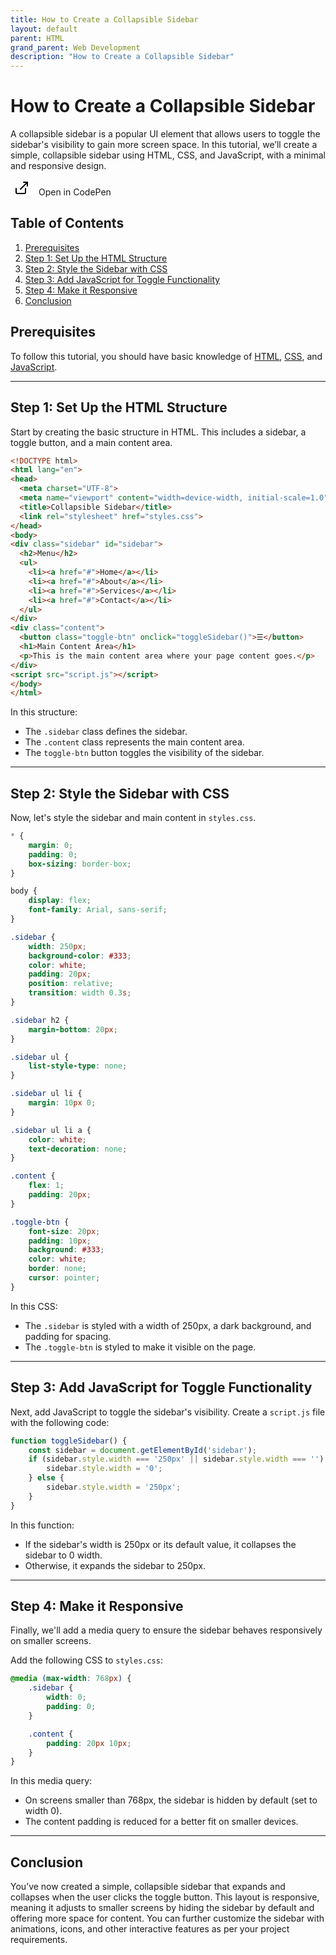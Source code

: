 ```yaml
---
title: How to Create a Collapsible Sidebar
layout: default
parent: HTML
grand_parent: Web Development
description: "How to Create a Collapsible Sidebar"
---
```


# How to Create a Collapsible Sidebar

A collapsible sidebar is a popular UI element that allows users to toggle the sidebar's visibility to gain more screen
space. In this tutorial, we’ll create a simple, collapsible sidebar using HTML, CSS, and JavaScript, with a minimal and
responsive design.

<a href="https://codepen.io/moszes/pen/QWRXVPr?editors=1111" target="_blank" style="text-decoration: none;">
  <button style="background: none; border: none; cursor: pointer;">
    <svg xmlns="http://www.w3.org/2000/svg" width="24" height="24" viewBox="0 0 24 24" fill="none" stroke="currentColor" stroke-width="2" stroke-linecap="round" stroke-linejoin="round" class="feather feather-external-link"><title>External Link</title><path d="M18 13v6a2 2 0 0 1-2 2H5a2 2 0 0 1-2-2V13"></path><polyline points="15 3 21 3 21 9"></polyline><line x1="10" y1="14" x2="21" y2="3"></line></svg>
  </button>
  <span style="margin-left: 5px;">Open in CodePen</span>
</a>

## Table of Contents

1. [Prerequisites](#prerequisites)
2. [Step 1: Set Up the HTML Structure](#step-1-set-up-the-html-structure)
3. [Step 2: Style the Sidebar with CSS](#step-2-style-the-sidebar-with-css)
4. [Step 3: Add JavaScript for Toggle Functionality](#step-3-add-javascript-for-toggle-functionality)
5. [Step 4: Make it Responsive](#step-4-make-it-responsive)
6. [Conclusion](#conclusion)

## Prerequisites

To follow this tutorial, you should have basic knowledge of [HTML](index.md), [CSS](../css/index.md),
and [JavaScript](../javascript/index.md).

---

## Step 1: Set Up the HTML Structure

Start by creating the basic structure in HTML. This includes a sidebar, a toggle button, and a main content area.

```html
<!DOCTYPE html>
<html lang="en">
<head>
  <meta charset="UTF-8">
  <meta name="viewport" content="width=device-width, initial-scale=1.0">
  <title>Collapsible Sidebar</title>
  <link rel="stylesheet" href="styles.css">
</head>
<body>
<div class="sidebar" id="sidebar">
  <h2>Menu</h2>
  <ul>
    <li><a href="#">Home</a></li>
    <li><a href="#">About</a></li>
    <li><a href="#">Services</a></li>
    <li><a href="#">Contact</a></li>
  </ul>
</div>
<div class="content">
  <button class="toggle-btn" onclick="toggleSidebar()">☰</button>
  <h1>Main Content Area</h1>
  <p>This is the main content area where your page content goes.</p>
</div>
<script src="script.js"></script>
</body>
</html>
```

In this structure:

- The `.sidebar` class defines the sidebar.
- The `.content` class represents the main content area.
- The `toggle-btn` button toggles the visibility of the sidebar.

---

## Step 2: Style the Sidebar with CSS

Now, let's style the sidebar and main content in `styles.css`.

```css
* {
    margin: 0;
    padding: 0;
    box-sizing: border-box;
}

body {
    display: flex;
    font-family: Arial, sans-serif;
}

.sidebar {
    width: 250px;
    background-color: #333;
    color: white;
    padding: 20px;
    position: relative;
    transition: width 0.3s;
}

.sidebar h2 {
    margin-bottom: 20px;
}

.sidebar ul {
    list-style-type: none;
}

.sidebar ul li {
    margin: 10px 0;
}

.sidebar ul li a {
    color: white;
    text-decoration: none;
}

.content {
    flex: 1;
    padding: 20px;
}

.toggle-btn {
    font-size: 20px;
    padding: 10px;
    background: #333;
    color: white;
    border: none;
    cursor: pointer;
}
```

In this CSS:

- The `.sidebar` is styled with a width of 250px, a dark background, and padding for spacing.
- The `.toggle-btn` is styled to make it visible on the page.

---

## Step 3: Add JavaScript for Toggle Functionality

Next, add JavaScript to toggle the sidebar's visibility. Create a `script.js` file with the following code:

```javascript
function toggleSidebar() {
	const sidebar = document.getElementById('sidebar');
	if (sidebar.style.width === '250px' || sidebar.style.width === '') {
		sidebar.style.width = '0';
	} else {
		sidebar.style.width = '250px';
	}
}
```

In this function:

- If the sidebar's width is 250px or its default value, it collapses the sidebar to 0 width.
- Otherwise, it expands the sidebar to 250px.

---

## Step 4: Make it Responsive

Finally, we'll add a media query to ensure the sidebar behaves responsively on smaller screens.

Add the following CSS to `styles.css`:

```css
@media (max-width: 768px) {
    .sidebar {
        width: 0;
        padding: 0;
    }

    .content {
        padding: 20px 10px;
    }
}
```

In this media query:

- On screens smaller than 768px, the sidebar is hidden by default (set to width 0).
- The content padding is reduced for a better fit on smaller devices.

---

## Conclusion

You’ve now created a simple, collapsible sidebar that expands and collapses when the user clicks the toggle button. This
layout is responsive, meaning it adjusts to smaller screens by hiding the sidebar by default and offering more space for
content. You can further customize the sidebar with animations, icons, and other interactive features as per your
project requirements.